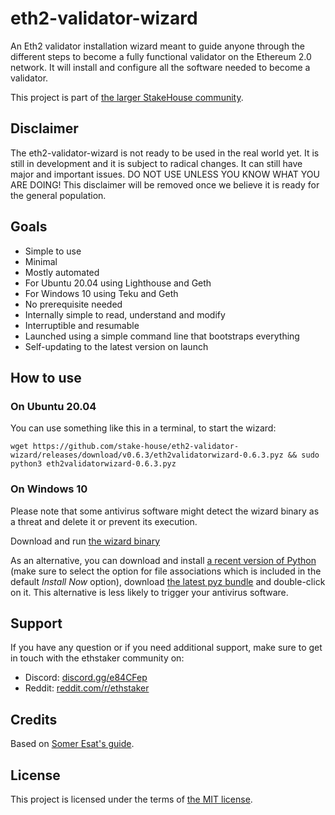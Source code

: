# eth2-validator-wizard
An Eth2 validator installation wizard meant to guide anyone through the different steps to become a fully functional validator on the Ethereum 2.0 network. It will install and configure all the software needed to become a validator.

This project is part of [the larger StakeHouse community](https://github.com/stake-house/stakehouse).

## Disclaimer

The eth2-validator-wizard is not ready to be used in the real world yet. It is still in development and it is subject to radical changes. It can still have major and important issues. DO NOT USE UNLESS YOU KNOW WHAT YOU ARE DOING! This disclaimer will be removed once we believe it is ready for the general population.

## Goals

* Simple to use
* Minimal
* Mostly automated
* For Ubuntu 20.04 using Lighthouse and Geth
* For Windows 10 using Teku and Geth
* No prerequisite needed
* Internally simple to read, understand and modify
* Interruptible and resumable
* Launched using a simple command line that bootstraps everything
* Self-updating to the latest version on launch

## How to use

### On Ubuntu 20.04

You can use something like this in a terminal, to start the wizard:

```
wget https://github.com/stake-house/eth2-validator-wizard/releases/download/v0.6.3/eth2validatorwizard-0.6.3.pyz && sudo python3 eth2validatorwizard-0.6.3.pyz
```

### On Windows 10

Please note that some antivirus software might detect the wizard binary as a threat and delete it or prevent its execution.

Download and run [the wizard binary](https://github.com/stake-house/eth2-validator-wizard/releases/download/v0.6.3/eth2validatorwizard-0.6.3.exe)

As an alternative, you can download and install [a recent version of Python](https://www.python.org/downloads/) (make sure to select the option for file associations which is included in the default *Install Now* option), download [the latest pyz bundle](https://github.com/stake-house/eth2-validator-wizard/releases/download/v0.6.3/eth2validatorwizard-0.6.3.pyz) and double-click on it. This alternative is less likely to trigger your antivirus software.

## Support

If you have any question or if you need additional support, make sure to get in touch with the ethstaker community on:

* Discord: [discord.gg/e84CFep](https://discord.gg/e84CFep)
* Reddit: [reddit.com/r/ethstaker](https://www.reddit.com/r/ethstaker/)

## Credits

Based on [Somer Esat's guide](https://someresat.medium.com/guide-to-staking-on-ethereum-2-0-ubuntu-lighthouse-41de20513b12).

## License

This project is licensed under the terms of [the MIT license](LICENSE).